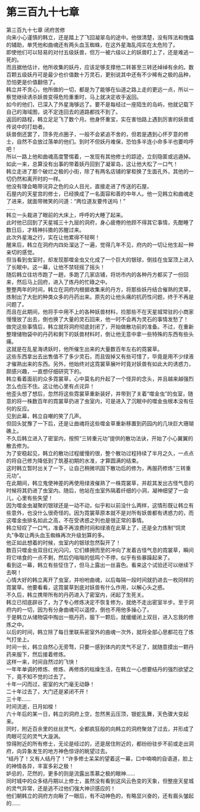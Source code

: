 # 第三百九十七章

第三百九十七章 闭府苦修\
向来小心谨慎的韩立，还是踏上了飞回凝翠岛的途中。他很清楚，没有阵法和傀儡的辅助，单凭他和曲魂还有两头血玉蜘蛛，在这外星海乱闯实在太危险了。\
即使他们可以轻易的对付五级妖兽，但万一被六级以上的妖兽盯上了，还是难逃一死的。\
而且据他估计，他所收集的妖丹，应该足够支撑他二转甚至三转还绰绰有余的。数百颗五级妖丹可是最少也价值数十万灵石，更别说其中还有不少稀有之极的品种，恐怕更是价值翻倍了。\
韩立并不贪心，他所做的一切，都是为了能够在仙道之路上走的更远一点，所以一察觉继续诱杀妖兽变得危险重重时，马上就决定收手返回。\
如今的他们，已深入了外星海够远了。要不是每经过一座陌生的岛屿，他就记载下自己的海域图，说不定连回去的道路都找不到了。\
返回的路程，韩立足足飞了数个月。他身怀重宝，实在害怕路上遇到厉害的妖兽或传说中的打劫者。\
妖兽倒还罢了，顶多兜点圈子，一般不会紧追不舍的，但若是遇到心怀歹意的修士，自然不会放过落单的他们。到时不但妖丹难保，恐怕多半连小命多半也要呜呼吧！\
所以一路上他和曲魂高度警惕着，一发现有其他修士的踪迹，立刻隐匿或远遁掉。\
如此一来，总算没有出事的带着妖丹回到了凝翠岛，这让他大松了一口气！\
韩立走进了那个破烂之极的小街，除了有两名店铺的掌柜换了生面孔外，其他的一切仍然和离开时的一样。\
他没有理会略带诧异之色的众人目光，直接走进了传送的石屋。\
石屋内的天星宫的修士，已经换成了一名面容和善的中年人。他一见韩立和曲魂走了进来，就面带微笑的问道：“两位道友要传送吗！”\
……\
韩立一头栽进了眼前的大床上，呼呼的大睡了起来。\
此时他已回到了天星城三十九层的洞府，身心疲倦的他顾不得其它事情，先酣睡了数日后，才精神抖擞的苏醒过来。\
此次外星海之行，实在让他累得不轻啊！\
醒来后，韩立在洞府内四处溜达了一遍，觉得几年不见，府内的一切让他生起一种亲切的感觉。\
但当看到虫室时，却发现那噬金虫又化成了一个巨大的银球，倒挂在虫室顶上进入了长眠中。这一幕，让他不禁轻摇了摇头！\
随后韩立往坊市跑了一趟，多跑了几家店铺，将坊市内的各种丹方都买了一份回来，然后马上回府，进入了炼丹的忙碌之中。\
整整两年的时间，韩立在洞府内根据收集来的丹方，将那些妖丹结合催熟的灵草，炼制出了大批的种类众多的丹药出来。原先的让他头痛的抗药性问题，终于不再是问题了。\
而且在此期间，他将手中用不上的各种妖兽材料，捡那些不在天星城常驻的小商家慢慢放了出去，倒也换了大量的灵石回来，他一时不会再为灵石的事情发愁了！\
做完这些事情后，韩立就将洞府彻底封闭了，开始做散功前的准备。不过，在重新整理储物袋中的丹药和剩下的妖兽材料时，倒让他无意中拿一些特殊的东西有些头痛。\
这就是在乱星海诱妖时，他所催生出来的大量数百年左右的霓裳草。\
这些东西拿出去出售值不了多少灵石，而且毁掉又有些可惜了，毕竟是用不少绿液才催熟出来的东西。另外，他始终对这霓裳草展叶时竟对妖兽有如此大的诱惑力，颇感兴趣，一直想仔细研究下的。\
韩立看着面前的众多霓裳草，心中莫名的升起了一个怪异的念头，并且越来越强烈怎么也压不住。这让他心里有点诧异！\
他歪头想了想后，忽然将这些霓裳草重新装好，并带到了关着“噬金虫”的虫室，随意的将一株数百年的霓裳草扔进了虫室内，可是进入了沉眠中的噬金虫根本没有任何的反应。\
见到此幕，韩立自嘲的笑了几声。\
但回头犹豫了一下后，还是让曲魂将这些噬金草重新移置到药园内的几块巨大珊瑚礁上。\
不久后韩立进入了密室内，按照“三转重元功”提供的散功法诀，开始了小心翼翼的散去修为。\
为了安稳起见，韩立的散功过程缓慢的很，整个散功过程持续了半月之久，一点点的将自己修为降低到了筑基初期的水准，才算圆满的结束。\
这时韩立暂时出关了一下，让自己稍微巩固下散功后的修为，再服药修炼“三转重元功”。\
在此期间，韩立鬼使神差的再使用绿液催熟了一株霓裳草，并趁其发出古怪气息的时候将其扔进了虫室内。随后，他站在虫室外隔着纤细的小洞，凝神细望了一会儿，心里有些失望！\
因为噬金虫凝聚的银球还是一动不动，似乎和以前没什么两样，这情形既让韩立有些意外，也没什么很奇怪的。因为霓裳草原本就不是对所有妖兽都有诱惑力的，而这噬金虫排名如此之高，不在受诱惑之列也是很正常的事情。\
韩立轻叹了一口气，准备不再浪费时间和绿液在此草上了，还是全力炼制“饲灵丸”争取让两头血玉蜘蛛再次升级划算的多。\
他正如此想着的时候，虫室内的银球忽然裂开了！\
数百只噬金虫双目红光闪闪，它们蜂拥而至的冲向了发着古怪气息的霓裳草，瞬间将它啃食的一点不剩，然后仍嗡嗡的低鸣个不停，似乎有些暴躁起来了。\
看到这一幕，韩立有些怔住了，但马上露出一丝喜色。看来这个试验还可以继续下去啊！\
心情大好的韩立离开了虫室，并吩咐曲魂，以后每隔一段时间就扔进去一枚同样的霓裳草。他要看看，这霓裳草到底对妖兽有什么作用，以解心头之惑。\
不久后，韩立携带所有的丹药进入了密室内，闭起了生死关。\
韩立已彻底辟谷了，为了专心修炼决定不恢复修为，就绝不走出密室半步。至于洞府内的一切，因为有分身曲魂可以遥控，倒也不用他多操心了。\
于是韩立从储物袋中掏出一瓶丹药，服下一颗后，就缓缓闭上双目，进入忘我的修炼之中。\
以后的时间，韩立除了每日里联系密室外的曲魂一次外，就将全部心思都花在了炼气打坐上。\
时间一长，韩立自然心无旁骛，只要一感到体内的灵气不足了，就随意摸出一颗丹药来服下，然后接着修炼。\
这样一来，时间自然过的飞快！\
一年年单调的修炼、修炼、再修炼的枯燥生活，在韩立一心想要结丹的强烈欲望之下，竟不知不觉的过去了。\
十年一闪而过，密室的大门毫无动静！\
二十年过去了，大门还是紧闭不开！\
三十年……\
时间流逝，日月如梭！\
六十年后的某一日，韩立的洞府上空，忽然黑云压顶，银蛇乱舞，天色骤大变起来。\
同时，附近百余里的丝丝灵气，全都疯狂般的向韩立的洞府聚敛了过去，并形成了肉眼可见的灵气大漩涡。\
惊得附近的所有修士，无论是经过的，还是居住附近的，都纷纷驻步不前或走出洞府，向异象发生的地方神色惊讶的眺望过去。\
“结丹了！又有人结丹了！”许多修士呆呆的望着这一幕，口中喃喃的自语道，脸上的神情各异，丰富多彩之极！\
妒忌的，茫然的，更多的则是流露出羡慕之极的眼神……\
同时城中的众多结丹期以上修士，虽然没有看到这风云色变的天象，但整座天星城的灵气异常，还是逃不过他们强大神识感应的！\
他们朝韩立的洞府方向瞅了一眼后，有不动神色的，有略显兴奋的，还有眉头皱起的……
